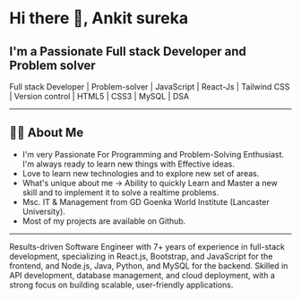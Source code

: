 # Hi there 👋, Ankit sureka

## I'm a Passionate Full stack **Developer** and Problem solver

Full stack Developer | Problem-solver | JavaScript | React-Js | Tailwind CSS | Version control | HTML5 | CSS3 | MySQL | DSA

---

## 🧑‍💻 About Me

-  I'm very Passionate For Programming and Problem-Solving Enthusiast. I'm always ready to learn new things with Effective ideas.  
-  Love to learn new technologies and to explore new set of areas.  
-  What's unique about me → Ability to quickly Learn and Master a new skill and to implement it to solve a realtime problems.  
-  Msc. IT & Management from GD Goenka World Institute (Lancaster University).  
-  Most of my projects are available on Github.

---

Results-driven Software Engineer with 7+ years of experience in full-stack development, specializing in React.js, Bootstrap, and JavaScript for the frontend, and Node.js, Java, Python, and MySQL for the backend. Skilled in API development, database management, and cloud deployment, with a strong focus on building scalable, user-friendly applications.

